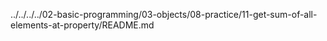 ../../../../02-basic-programming/03-objects/08-practice/11-get-sum-of-all-elements-at-property/README.md